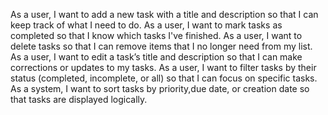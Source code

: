 As a user, I want to add a new task with a title and description so that I can keep track of what I need to do.
As a user, I want to mark tasks as completed so that I know which tasks I've finished.
As a user, I want to delete tasks so that I can remove items that I no longer need from my list.
As a user, I want to edit a task’s title and description so that I can make corrections or updates to my tasks.
As a user, I want to filter tasks by their status (completed, incomplete, or all) so that I can focus on specific tasks.
As a system, I want to sort tasks by priority,due date, or creation date so that tasks are displayed logically.